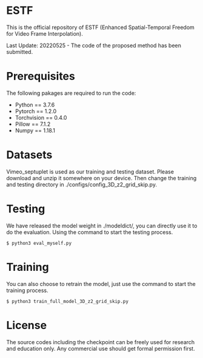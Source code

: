 # ESTF
This is the official repository of ESTF (Enhanced Spatial-Temporal Freedom for Video Frame Interpolation).

Last Update: 20220525 -  The code of the proposed method has been submitted. 

# Prerequisites
The following pakages are required to run the code:
* Python == 3.7.6
* Pytorch == 1.2.0
* Torchvision == 0.4.0
* Pillow == 7.1.2
* Numpy == 1.18.1

# Datasets
Vimeo_septuplet is used as our training and testing dataset. Please download and unzip it somewhere on your device. Then change the training and testing directory in ./configs/config_3D_z2_grid_skip.py.

# Testing
We have released the model weight in ./modeldict/, you can directly use it to do the evaluation. Using the command to start the testing process.

```
$ python3 eval_myself.py 
```

# Training
You can also choose to retrain the model, just use the command to start the training process.
```
$ python3 train_full_model_3D_z2_grid_skip.py
```

# License
The source codes including the checkpoint can be freely used for research and education only. Any commercial use should get formal permission first.


